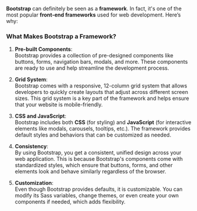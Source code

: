**Bootstrap** can definitely be seen as a **framework**. In fact, it's one of the most popular **front-end frameworks** used for web development. Here’s why:

### What Makes Bootstrap a Framework?

1. **Pre-built Components**:  
    Bootstrap provides a collection of pre-designed components like buttons, forms, navigation bars, modals, and more. These components are ready to use and help streamline the development process.
    
2. **Grid System**:  
    Bootstrap comes with a responsive, 12-column grid system that allows developers to quickly create layouts that adjust across different screen sizes. This grid system is a key part of the framework and helps ensure that your website is mobile-friendly.
    
3. **CSS and JavaScript**:  
    Bootstrap includes both **CSS** (for styling) and **JavaScript** (for interactive elements like modals, carousels, tooltips, etc.). The framework provides default styles and behaviors that can be customized as needed.
    
4. **Consistency**:  
    By using Bootstrap, you get a consistent, unified design across your web application. This is because Bootstrap's components come with standardized styles, which ensure that buttons, forms, and other elements look and behave similarly regardless of the browser.
    
5. **Customization**:  
    Even though Bootstrap provides defaults, it is customizable. You can modify its Sass variables, change themes, or even create your own components if needed, which adds flexibility.
    

